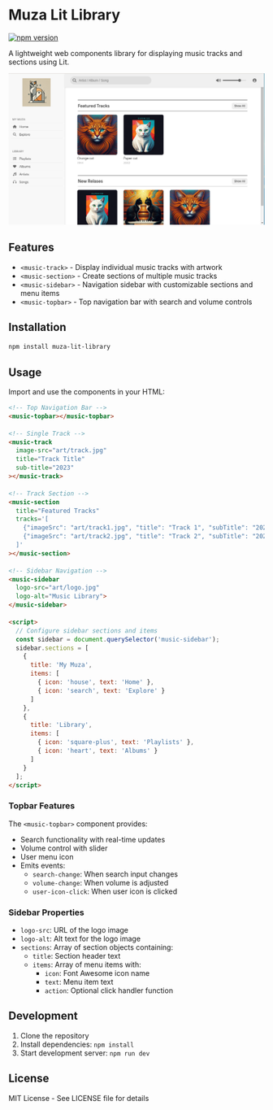 # Muza Lit Library

[![npm version](https://badge.fury.io/js/@muza-music%2Fmuza-lit-library.svg)](https://badge.fury.io/js/@muza-music%2Fmuza-lit-library)

A lightweight web components library for displaying music tracks and sections using Lit.

![Muza Library Screenshot](art/muza.png)

## Features

- `<music-track>` - Display individual music tracks with artwork
- `<music-section>` - Create sections of multiple music tracks
- `<music-sidebar>` - Navigation sidebar with customizable sections and menu items
- `<music-topbar>` - Top navigation bar with search and volume controls

## Installation

```bash
npm install muza-lit-library
```

## Usage

Import and use the components in your HTML:

```html
<!-- Top Navigation Bar -->
<music-topbar></music-topbar>

<!-- Single Track -->
<music-track 
  image-src="art/track.jpg" 
  title="Track Title" 
  sub-title="2023"
></music-track>

<!-- Track Section -->
<music-section 
  title="Featured Tracks" 
  tracks='[
    {"imageSrc": "art/track1.jpg", "title": "Track 1", "subTitle": "2023"},
    {"imageSrc": "art/track2.jpg", "title": "Track 2", "subTitle": "2023"}
  ]'
></music-section>

<!-- Sidebar Navigation -->
<music-sidebar
  logo-src="art/logo.jpg"
  logo-alt="Music Library">
</music-sidebar>

<script>
  // Configure sidebar sections and items
  const sidebar = document.querySelector('music-sidebar');
  sidebar.sections = [
    {
      title: 'My Muza',
      items: [
        { icon: 'house', text: 'Home' },
        { icon: 'search', text: 'Explore' }
      ]
    },
    {
      title: 'Library',
      items: [
        { icon: 'square-plus', text: 'Playlists' },
        { icon: 'heart', text: 'Albums' }
      ]
    }
  ];
</script>
```

### Topbar Features

The `<music-topbar>` component provides:
- Search functionality with real-time updates
- Volume control with slider
- User menu icon
- Emits events:
  - `search-change`: When search input changes
  - `volume-change`: When volume is adjusted
  - `user-icon-click`: When user icon is clicked

### Sidebar Properties

- `logo-src`: URL of the logo image
- `logo-alt`: Alt text for the logo image
- `sections`: Array of section objects containing:
  - `title`: Section header text
  - `items`: Array of menu items with:
    - `icon`: Font Awesome icon name
    - `text`: Menu item text
    - `action`: Optional click handler function

## Development

1. Clone the repository
2. Install dependencies: `npm install`
3. Start development server: `npm run dev`

## License

MIT License - See LICENSE file for details
